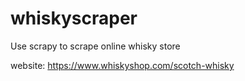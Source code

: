 # whiskyscraper
Use scrapy to scrape online whisky store


website: https://www.whiskyshop.com/scotch-whisky

